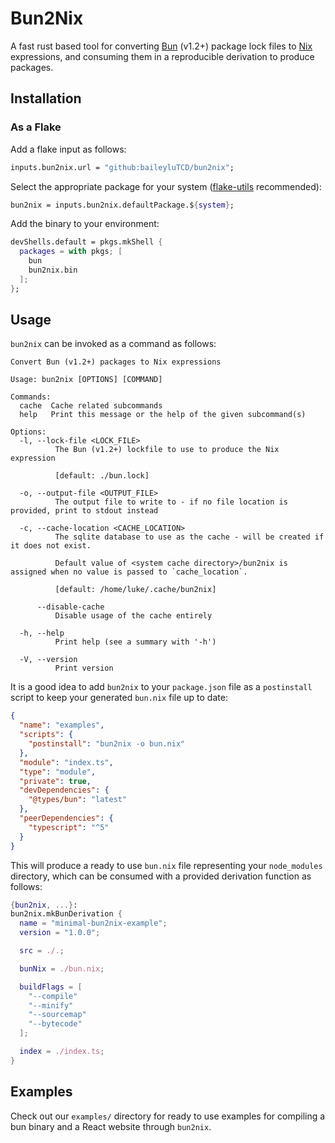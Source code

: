 # Bun2Nix

A fast rust based tool for converting [Bun](https://bun.sh/) (v1.2+) package lock files to [Nix](https://nixos.wiki/) expressions, and consuming them in a reproducible derivation to produce packages.

## Installation

### As a Flake

Add a flake input as follows:

```nix
inputs.bun2nix.url = "github:baileyluTCD/bun2nix";
```

Select the appropriate package for your system ([flake-utils](https://github.com/numtide/flake-utils) recommended):

```nix
bun2nix = inputs.bun2nix.defaultPackage.${system};
```

Add the binary to your environment:

```nix
devShells.default = pkgs.mkShell {
  packages = with pkgs; [
    bun
    bun2nix.bin
  ];
};
```

## Usage

`bun2nix` can be invoked as a command as follows:

```
Convert Bun (v1.2+) packages to Nix expressions

Usage: bun2nix [OPTIONS] [COMMAND]

Commands:
  cache  Cache related subcommands
  help   Print this message or the help of the given subcommand(s)

Options:
  -l, --lock-file <LOCK_FILE>
          The Bun (v1.2+) lockfile to use to produce the Nix expression

          [default: ./bun.lock]

  -o, --output-file <OUTPUT_FILE>
          The output file to write to - if no file location is provided, print to stdout instead

  -c, --cache-location <CACHE_LOCATION>
          The sqlite database to use as the cache - will be created if it does not exist.

          Default value of <system cache directory>/bun2nix is assigned when no value is passed to `cache_location`.

          [default: /home/luke/.cache/bun2nix]

      --disable-cache
          Disable usage of the cache entirely

  -h, --help
          Print help (see a summary with '-h')

  -V, --version
          Print version
```

It is a good idea to add `bun2nix` to your `package.json` file as a `postinstall` script to keep your generated `bun.nix` file up to date:

```json
{
  "name": "examples",
  "scripts": {
    "postinstall": "bun2nix -o bun.nix"
  },
  "module": "index.ts",
  "type": "module",
  "private": true,
  "devDependencies": {
    "@types/bun": "latest"
  },
  "peerDependencies": {
    "typescript": "^5"
  }
}
```

This will produce a ready to use `bun.nix` file representing your `node_modules` directory, which can be consumed with a provided derivation function as follows:

```nix
{bun2nix, ...}:
bun2nix.mkBunDerivation {
  name = "minimal-bun2nix-example";
  version = "1.0.0";

  src = ./.;

  bunNix = ./bun.nix;

  buildFlags = [
    "--compile"
    "--minify"
    "--sourcemap"
    "--bytecode"
  ];

  index = ./index.ts;
}
```

## Examples

Check out our `examples/` directory for ready to use examples for compiling a bun binary and a React website through `bun2nix`.
